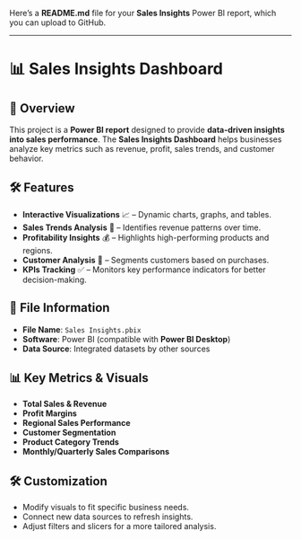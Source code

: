 Here’s a **README.md** file for your **Sales Insights** Power BI report, which you can upload to GitHub.

---

# 📊 Sales Insights Dashboard

## 📌 Overview
This project is a **Power BI report** designed to provide **data-driven insights into sales performance**. The **Sales Insights Dashboard** helps businesses analyze key metrics such as revenue, profit, sales trends, and customer behavior.

## 🛠️ Features
- **Interactive Visualizations** 📈 – Dynamic charts, graphs, and tables.
- **Sales Trends Analysis** 🔄 – Identifies revenue patterns over time.
- **Profitability Insights** 💰 – Highlights high-performing products and regions.
- **Customer Analysis** 👥 – Segments customers based on purchases.
- **KPIs Tracking** ✅ – Monitors key performance indicators for better decision-making.

## 📂 File Information
- **File Name**: `Sales Insights.pbix`
- **Software**: Power BI (compatible with **Power BI Desktop**)
- **Data Source**: Integrated datasets by other sources



## 📊 Key Metrics & Visuals
- **Total Sales & Revenue**
- **Profit Margins**
- **Regional Sales Performance**
- **Customer Segmentation**
- **Product Category Trends**
- **Monthly/Quarterly Sales Comparisons**



## 🛠️ Customization
- Modify visuals to fit specific business needs.
- Connect new data sources to refresh insights.
- Adjust filters and slicers for a more tailored analysis.

